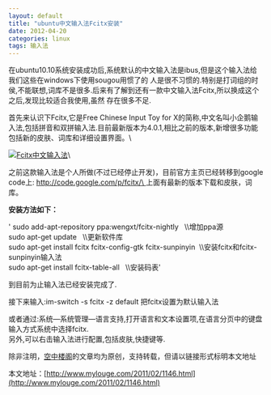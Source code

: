 ```yaml
--- 
layout: default 
title: "ubuntu中文输入法Fcitx安装"
date: 2012-04-20
categories: linux
tags: 输入法  
---
```


在ubuntu10.10系统安装成功后,系统默认的中文输入法是ibus,但是这个输入法给我们这些在windows下使用sougou用惯了的
人是很不习惯的.特别是打词组的时侯,不能联想,词库不是很多.后来有了解到还有一款中文输入法Fcitx,所以换成这个之后,发现比较适合我使用,虽然
存在很多不足.

首先来认识下Fcitx,它是Free Chinese Input Toy for X的简称,中文名叫小企鹅输入法,包括拼音和双拼输入法.目前最新版本为4.0.1,相比之前的版本,新增很多功能包括新的皮肤、词库和详细设置界面。\

[![](http://www.mylouge.com/wp-content/uploads/2011/02/Fcitx%E4%B8%AD%E6%96%87%E8%BE%93%E5%85%A5%E6%B3%95-300x186.gif "Fcitx中文输入法")](http://www.mylouge.com/wp-content/uploads/2011/02/Fcitx%E4%B8%AD%E6%96%87%E8%BE%93%E5%85%A5%E6%B3%95.gif)\

之前这款输入法是个人所做(不过已经停止开发)，目前官方主页已经转移到google code上: [http://code.google.com/p/fcitx/\
](http://code.google.com/p/fcitx/)上面有最新的版本下载和皮肤，词库。

**安装方法如下：**

' sudo add-apt-repository ppa:wengxt/fcitx-nightly   \\\\增加ppa源\
 sudo apt-get update   \\\\更新软件库\
 sudo apt-get install fcitx fcitx-config-gtk fcitx-sunpinyin
 \\\\安装fcitx和fcitx-sunpinyin输入法\
 sudo apt-get install fcitx-table-all   \\\\安装码表\'
 
 到目前为止输入法已经安装完成了.
 
 接下来输入:im-switch -s fcitx -z default 把fcitx设置为默认输入法

或者通过:系统—系统管理—语言支持,打开语言和文本设置项,在语言分页中的键盘输入方式系统中选择fcitx.\
 另外,可以右击输入法进行配置,包括皮肤,快捷键等.


除非注明，[空中楼阁](http://www.mylouge.com/)的文章均为原创，支持转载，但请以链接形式标明本文地址

本文地址：[http://www.mylouge.com/2011/02/1146.html](http://www.mylouge.com/2011/02/1146.html)
